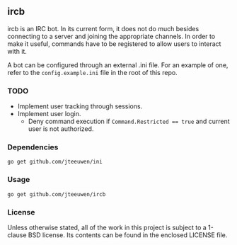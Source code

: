 ## ircb

ircb is an IRC bot. In its current form, it does not do much besides 
connecting to a server and joining the appropriate channels.
In order to make it useful, commands have to be registered to allow
users to interact with it.

A bot can be configured through an external .ini file. For an example
of one, refer to the `config.example.ini` file in the root of this repo.


### TODO

* Implement user tracking through sessions.
* Implement user login.
  * Deny command execution if `Command.Restricted == true` and current
    user is not authorized.


### Dependencies

    go get github.com/jteeuwen/ini


### Usage

    go get github.com/jteeuwen/ircb


### License

Unless otherwise stated, all of the work in this project is subject to a
1-clause BSD license. Its contents can be found in the enclosed LICENSE file.

